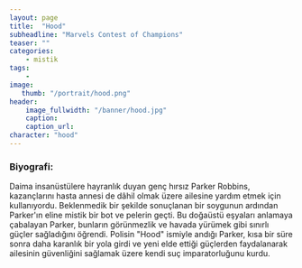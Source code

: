 ```yaml
---
layout: page
title:  "Hood"
subheadline: "Marvels Contest of Champions"
teaser: ""
categories:
    - mistik
tags:
    -
image:
   thumb: "/portrait/hood.png"
header:
    image_fullwidth: "/banner/hood.jpg"
    caption: 
    caption_url:    
character: "hood"
---
```


### Biyografi:

Daima insanüstülere hayranlık duyan genç hırsız Parker Robbins, kazançlarını hasta annesi de dâhil olmak üzere ailesine yardım etmek için kullanıyordu. Beklenmedik bir şekilde sonuçlanan bir soygunun ardından Parker'ın eline mistik bir bot ve pelerin geçti. Bu doğaüstü eşyaları anlamaya çabalayan Parker, bunların görünmezlik ve havada yürümek gibi sınırlı güçler sağladığını öğrendi. Polisin \"Hood\" ismiyle andığı Parker, kısa bir süre sonra daha karanlık bir yola girdi ve yeni elde ettiği güçlerden faydalanarak ailesinin güvenliğini sağlamak üzere kendi suç imparatorluğunu kurdu.
